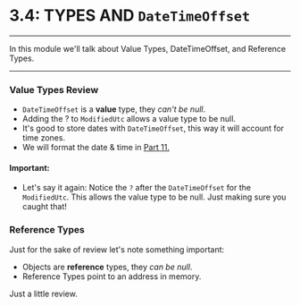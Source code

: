 # 3.4: TYPES AND `DateTimeOffset`
---
In this module we'll talk about Value Types, DateTimeOffset, and Reference Types.

<hr />

### Value Types Review
- `DateTimeOffset` is a **value** type, they *can't be null*.
- Adding the ? to `ModifiedUtc` allows a value type to be null.
- It's good to store dates with `DateTimeOffset`, this way it will account for time zones.
- We will format the date & time in [Part 11.](../11-DateFormat/11.0-DateFormat.md)

#### Important: 
- Let's say it again: Notice the `?` after the `DateTimeOffset` for the `ModifiedUtc`. This allows the value type to be null.  Just making sure you caught that!

### Reference Types
Just for the sake of review let's note something important:
- Objects are **reference** types, they *can be null*.
- Reference Types point to an address in memory.

Just a little review.

